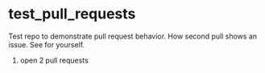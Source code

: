 # test_pull_requests

Test repo to demonstrate pull request behavior.
How second pull shows an issue. See for yourself.

1. open 2 pull requests
